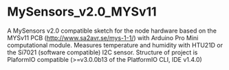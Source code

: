 # MySensors_v2.0_MYSv11
A MySensors v2.0 compatible sketch for the node hardware based on the MYSv11 PCB (http://www.sa2avr.se/mys-1-1/) with Arduino Pro Mini computational module. Measures temperature and humidity with HTU21D or the Si7021 (software compatible) I2C sensor.
Structure of project is PlaformIO compatible (>=v3.0.0b13 of the PlatformIO CLI, IDE v1.4.0)
